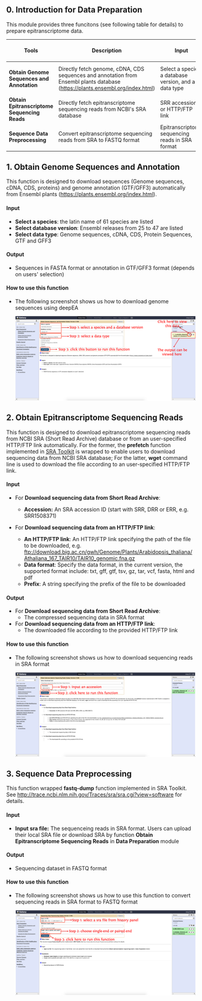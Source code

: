 ## 0. Introduction for Data Preparation

This module provides three funcitons (see following table for details) to prepare epitranscriptome data.

| **Tools**                                    | **Description**                                              | **Input**                                             | **Output**                                                   | **Time (test data)**         | **Reference**                                                |
| -------------------------------------------- | ------------------------------------------------------------ | ----------------------------------------------------- | ------------------------------------------------------------ | ---------------------------- | ------------------------------------------------------------ |
| **Obtain Genome Sequences and Annotation**   | Directly fetch genome, cDNA, CDS sequences and annotation from Ensembl plants database (https://plants.ensembl.org/index.html) | Select a species, a database version, and a data type | Sequences in FASTA format or GTF annotation (depends on user's selection) | Depends on the network speed | In-house scripts                                             |
| **Obtain Epitranscriptome Sequencing Reads** | Directly fetch epitranscriptome sequencing reads from NCBI's SRA database | SRR accession or HTTP/FTP link                        | Sequencing reads in SRA format                               | Depends on the network speed | <a href="https://github.com/ncbi/sra-tools" target="_blank">SRA Toolkit</a> |
| **Sequence Data Preprocessing**              | Convert epitranscriptome sequencing reads from SRA to FASTQ format | Epitranscriptome sequencing reads in SRA format       | Epitranscriptome sequencing reads in FASTQ format            | ~2 mins                      | <a href="https://github.com/ncbi/sra-tools" target="_blank">SRA Toolkit</a> |

## 1. Obtain Genome Sequences and Annotation

This function is designed to download sequences (Genome sequences, cDNA, CDS, proteins) and genome annotation (GTF/GFF3) automatically from Ensembl plants (https://plants.ensembl.org/index.html).

#### Input
- **Select a species**: the latin name of 61 species are listed
- **Select database version**: Ensembl releases from 25 to 47 are listed
- **Select data type**: Genome sequences, cDNA, CDS, Protein Sequences, GTF and GFF3

#### Output
- Sequences in FASTA format or annotation in GTF/GFF3 format (depends on users' selection)

#### How to use this function
- The following screenshot shows us how to download genome sequences using deepEA

	![1-1](../assets/img/1-1.png)

## 2. Obtain Epitranscriptome Sequencing Reads

This function is designed to download epitranscriptome sequencing reads from NCBI SRA (Short Read Archive) database or from an user-specified HTTP/FTP link automatically. For the former, the **prefetch** function implemented in <a href="https://github.com/ncbi/sra-tools" target="_blank">SRA Toolkit</a> is wrapped to enable users to download sequencing data from NCBI SRA database; For the latter, **wget** command line is used to download the file according to an user-specified HTTP/FTP link.

#### Input

- For **Download sequencing data from Short Read Archive**:

	- **Accession:** An SRA accession ID (start with SRR, DRR or ERR, e.g. SRR1508371)

- For **Download sequencing data from an HTTP/FTP link**:
	- **An HTTP/FTP link**: An HTTP/FTP link specifying the path of the file to be downloaded, e.g. ftp://download.big.ac.cn/gwh/Genome/Plants/Arabidopsis_thaliana/Athaliana_167_TAIR10/TAIR10_genomic.fna.gz
  - **Data format**: Specify the data format, in the current version, the supported format include: txt, gff, gtf, tsv, gz, tar, vcf, fasta, html and pdf
  - **Prefix**: A string specifying the prefix of the file to be downloaded
  

#### Output
- For **Download sequencing data from Short Read Archive**:
	- The compressed sequencing data in SRA format
- For **Download sequencing data from an HTTP/FTP link**:
	- The downloaded file according to the provided HTTP/FTP link

#### How to use this function

- The following screenshot shows us how to download sequencing reads in SRA format

  ![1-2](../assets/img/1-2.png)

## 3. Sequence Data Preprocessing
This function wrapped **fastq-dump** function implemented in SRA Toolkit. See http://trace.ncbi.nlm.nih.gov/Traces/sra/sra.cgi?view=software for details.

#### Input
- **Input sra file:** The sequenceing reads in SRA format. Users can upload their local SRA file or download SRA by function **Obtain Epitranscriptome Sequencing Reads** in **Data Preparation** module

#### Output
- Sequencing dataset in FASTQ format

#### How to use this function

- The following screenshot shows us how to use this function to convert sequencing reads in SRA format to FASTQ format

  ![1-3](../assets/img/1-3.png)

